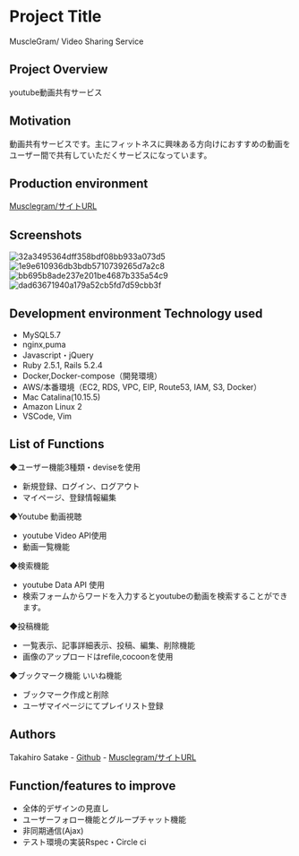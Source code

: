 # Project Title 
  MuscleGram/ Video Sharing Service
## Project Overview 
  youtube動画共有サービス
## Motivation
  動画共有サービスです。主にフィットネスに興味ある方向けにおすすめの動画をユーザー間で共有していただくサービスになっています。
## Production environment 
  [Musclegram/サイトURL](http://musclegram.online/)
## Screenshots 
 ![32a3495364dff358bdf08bb933a073d5](https://user-images.githubusercontent.com/65805662/95764116-fc515000-0cea-11eb-8951-5ff4b41692f5.jpg)
 ![1e9e610936db3bdb5710739265d7a2c8](https://user-images.githubusercontent.com/65805662/95764130-feb3aa00-0cea-11eb-853d-a169541fb743.jpg)
 ![bb695b8ade237e201be4687b335a54c9](https://user-images.githubusercontent.com/65805662/95764147-02473100-0ceb-11eb-9341-707e6d1abdb8.jpg)
 ![dad63671940a179a52cb5fd7d59cbb3f](https://user-images.githubusercontent.com/65805662/95764151-0410f480-0ceb-11eb-8b9d-3f7854f656c8.jpg)
## Development environment Technology used 
- MySQL5.7
- nginx,puma
- Javascript・jQuery
- Ruby 2.5.1, Rails 5.2.4
- Docker,Docker-compose（開発環境）
- AWS/本番環境（EC2, RDS, VPC, EIP, Route53, IAM, S3, Docker）
- Mac Catalina(10.15.5)
- Amazon Linux 2
- VSCode, Vim

## List of Functions
◆ユーザー機能3種類・deviseを使用
- 新規登録、ログイン、ログアウト
- マイページ、登録情報編集

◆Youtube 動画視聴
- youtube Video API使用
- 動画一覧機能

◆検索機能
- youtube Data API 使用 
- 検索フォームからワードを入力するとyoutubeの動画を検索することができます。

◆投稿機能
- 一覧表示、記事詳細表示、投稿、編集、削除機能
- 画像のアップロードはrefile,cocoonを使用

◆ブックマーク機能 いいね機能
- ブックマーク作成と削除
- ユーザマイページにてプレイリスト登録


## Authors 
  Takahiro Satake - [Github](https://github.com/takahirosatake)  - [Musclegram/サイトURL](http://musclegram.online/)
## Function/features to improve 
- 全体的デザインの見直し
- ユーザーフォロー機能とグループチャット機能
- 非同期通信(Ajax)
- テスト環境の実装Rspec・Circle ci 

